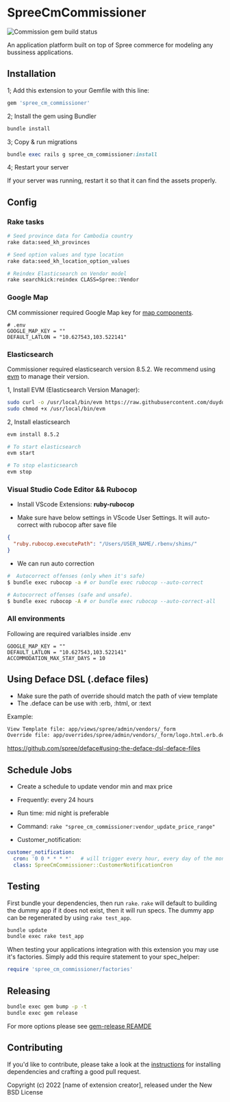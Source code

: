 # SpreeCmCommissioner

![Commission gem build status](https://github.com/channainfo/commissioner/actions/workflows/publish.yml/badge.svg?branch= "Build status")

An application platform built on top of Spree commerce for modeling any bussiness applications.

## Installation

1; Add this extension to your Gemfile with this line:

```ruby
gem 'spree_cm_commissioner'
```

2; Install the gem using Bundler

```ruby
bundle install
```

3; Copy & run migrations

```ruby
bundle exec rails g spree_cm_commissioner:install
```

4; Restart your server

If your server was running, restart it so that it can find the assets properly.

## Config

### Rake tasks

```sh
# Seed province data for Cambodia country
rake data:seed_kh_provinces

# Seed option values and type location
rake data:seed_kh_location_option_values

# Reindex Elasticsearch on Vendor model
rake searchkick:reindex CLASS=Spree::Vendor
```

### Google Map

CM commissioner required Google Map key for [map components](app/views/shared/map/_map.html.erb).

```env
# .env
GOOGLE_MAP_KEY = ""
DEFAULT_LATLON = "10.627543,103.522141"
```

<!-- * Describe new config usage above -->
<!-- * Also put in summary at the last section [All environments] below -->

### Elasticsearch

Commissioner required elasticsearch version 8.5.2. We recommend using [evm](https://github.com/duydo/evm) to manage their version.

1, Install EVM (Elasticsearch Version Manager):

```sh
sudo curl -o /usr/local/bin/evm https://raw.githubusercontent.com/duydo/evm/master/evm
sudo chmod +x /usr/local/bin/evm
```

2, Install elasticsearch

```sh
evm install 8.5.2

# To start elasticsearch
evm start

# To stop elasticsearch
evm stop
```

### Visual Studio Code Editor && Rubocop

- Install VScode Extensions: **ruby-rubocop**

- Make sure have below settings in VScode User Settings. It will auto-correct with rubocop after save file

```json
{
  "ruby.rubocop.executePath": "/Users/USER_NAME/.rbenv/shims/"
}
```

- We can run auto correction

```sh
#  Autocorrect offenses (only when it's safe)
$ bundle exec rubocop -a # or bundle exec rubocop --auto-correct

# Autocorrect offenses (safe and unsafe).
$ bundle exec rubocop -A # or bundle exec rubocop --auto-correct-all
```

### All environments

Following are required varialbles inside .env

```env
GOOGLE_MAP_KEY = ""
DEFAULT_LATLON = "10.627543,103.522141"
ACCOMMODATION_MAX_STAY_DAYS = 10
```

## Using Deface DSL (.deface files)

- Make sure the path of override should match the path of view template
- The .deface can be use with :erb, :html, or :text

Example:

```sh
View Template file: app/views/spree/admin/vendors/_form
Override file: app/overrides/spree/admin/vendors/_form/logo.html.erb.deface
```

<https://github.com/spree/deface#using-the-deface-dsl-deface-files>

## Schedule Jobs

- Create a schedule to update vendor min and max price
- Frequently: every 24 hours
- Run time: mid night is preferable
- Command: `rake "spree_cm_commissioner:vendor_update_price_range"`

- Customer_notification:
````yml
customer_notification:
  cron: '0 0 * * * *'   # will trigger every hour, every day of the month, every month, and every day of the week
  class: SpreeCmCommissioner::CustomerNotificationCron
````
## Testing

First bundle your dependencies, then run `rake`. `rake` will default to building the dummy app if it does not exist, then it will run specs. The dummy app can be regenerated by using `rake test_app`.

```sh
bundle update
bundle exec rake test_app
```

When testing your applications integration with this extension you may use it's factories.
Simply add this require statement to your spec_helper:

```ruby
require 'spree_cm_commissioner/factories'
```

## Releasing

```sh
bundle exec gem bump -p -t
bundle exec gem release
```

For more options please see [gem-release REAMDE](https://github.com/svenfuchs/gem-release)

## Contributing

If you'd like to contribute, please take a look at the
[instructions](CONTRIBUTING.md) for installing dependencies and crafting a good
pull request.

Copyright (c) 2022 [name of extension creator], released under the New BSD License
